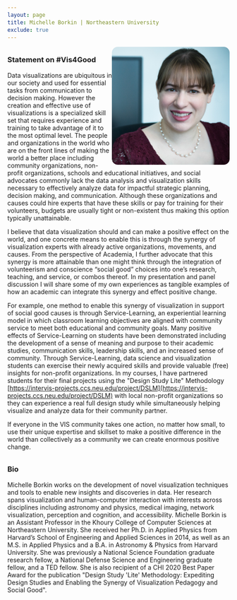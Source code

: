 ```yaml
---
layout: page
title: Michelle Borkin | Northeastern University
exclude: true
---
```

<style>

h3 {
margin-top: 2em;
}

#new-for-2020-we-will-be-hosting-a-virtual-panel-this-year {
margin-top: -1em;
margin-bottom: 1em;
}

#panelists, #bios {
  display: grid;
  grid-template-columns: repeat(auto-fill, minmax(240px, 1fr));
  grid-gap: 10px;
  margin-bottom: 10px;
}

.panelist_image, .bio_image {
  width: 200pt;
  border-radius: 5%;
  display: block;
  text-align: right;
  float: right;
}

.panelist_text, .bio_text {
}

.panelist_name, .panelist_affiliation, .panelist_statement, .bio_name, .bio_affiliation {
}

</style>

<a href="https://www.khoury.northeastern.edu/people/michelle-borkin/">
  <img class="panelist_image" src="/img/borkin.jpg" alt="Michelle Borkin head shot"/>
</a>

### Statement on #Vis4Good

Data visualizations are ubiquitous in our society and used for essential tasks from communication to decision making.  However the creation and effective use of visualizations is a specialized skill set that requires experience and training to take advantage of it to the most optimal level.  The people and organizations in the world who are on the front lines of making the world a better place including community organizations, non-profit organizations, schools and educational initiatives, and social advocates commonly lack the data analysis and visualization skills necessary to effectively analyze data for impactful strategic planning, decision making, and communication.  Although these organizations and causes could hire experts that have these skills or pay for training for their volunteers, budgets are usually tight or non-existent thus making this option typically unattainable.  

I believe that data visualization should and can make a positive effect on the world, and one concrete means to enable this is through the synergy of visualization experts with already active organizations, movements, and causes.  From the perspective of Academia, I further advocate that this synergy is more attainable than one might think through the integration of volunteerism and conscience “social good” choices into one’s research, teaching, and service, or combos thereof.  In my presentation and panel discussion I will share some of my own experiences as tangible examples of how an academic can integrate this synergy and effect positive change.

For example, one method to enable this synergy of visualization in support of social good causes is through Service-Learning, an experiential learning model in which classroom learning objectives are aligned with community service to meet both educational and community goals. Many positive effects of Service-Learning on students have been demonstrated including the development of a sense of meaning and purpose to their academic studies, communication skills, leadership skills, and an increased sense of community.  Through Service-Learning, data science and visualization students can exercise their newly acquired skills and provide valuable (free) insights for non-profit organizations.  In my courses, I have partnered students for their final projects using the "Design Study Lite" Methodology [https://intervis-projects.ccs.neu.edu/project/DSLM](https://intervis-projects.ccs.neu.edu/project/DSLM) with local non-profit organizations so they can  experience a real full design study while simultaneously helping visualize and analyze data for their community partner.

If everyone in the VIS community takes one action, no matter how small, to use their unique expertise and skillset to make a positive difference in the world than collectively as a community we can create enormous positive change.

### Bio

Michelle Borkin works on the development of novel visualization techniques and tools to enable new insights and discoveries in data. Her research spans visualization and human-computer interaction with interests across disciplines including astronomy and physics, medical imaging, network visualization, perception and cognition, and accessibility.  Michelle Borkin is an Assistant Professor in the Khoury College of Computer Sciences at Northeastern University.  She received her Ph.D. in Applied Physics from Harvard’s School of Engineering and Applied Sciences in 2014, as well as an M.S. in Applied Physics and a B.A. in Astronomy & Physics from Harvard University. She was previously a National Science Foundation graduate research fellow, a National Defense Science and Engineering graduate fellow, and a TED fellow.  She is also recipient of a CHI 2020 Best Paper Award for the publication "Design Study 'Lite' Methodology: Expediting Design Studies and Enabling the Synergy of Visualization Pedagogy and Social Good".



